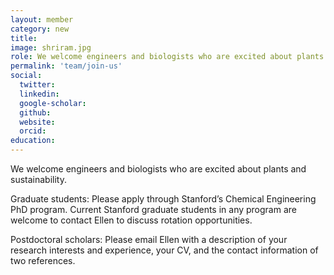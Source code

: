 ```yaml
---
layout: member
category: new
title: 
image: shriram.jpg
role: We welcome engineers and biologists who are excited about plants and sustainability. Click to find out more!
permalink: 'team/join-us'
social:
  twitter:
  linkedin: 
  google-scholar:
  github:
  website:
  orcid:
education:
---
```


We welcome engineers and biologists who are excited about plants and sustainability. 

Graduate students: Please apply through Stanford’s Chemical Engineering PhD program. Current Stanford graduate students in any program are welcome to contact Ellen to discuss rotation opportunities. 

Postdoctoral scholars: Please email Ellen with a description of your research interests and experience, your CV, and the contact information of two references. 
